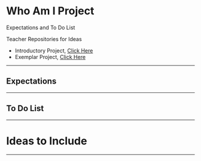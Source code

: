 # Who Am I Project
Expectations and To Do List

Teacher Repositories for Ideas
- Introductory Project, <a href="https://github.com/QEHS-Websites/Intro-Who-Am-I-Project">Click Here</a>
- Exemplar Project, <a href="https://github.com/QEHS-Websites/Who-am-I-Exemplar">Click Here</a>

---

## Expectations


---

## To Do List


---

# Ideas to Include


---
